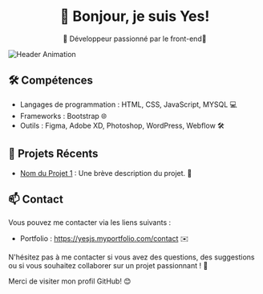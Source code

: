 <h1 align="center">👋 Bonjour, je suis Yes!</h1>
<p align="center">🚀 Développeur passionné par le front-end🌟</p>

![Header Animation](lien_vers_votre_animation.gif)

## 🛠️ Compétences

- Langages de programmation : HTML, CSS, JavaScript, MYSQL 💻
- Frameworks : Bootstrap 🌐
- Outils : Figma, Adobe XD, Photoshop, WordPress, Webflow 🛠️


## 🌟 Projets Récents

- [Nom du Projet 1](lien_vers_le_projet_1) : Une brève description du projet. 📂


## 📫 Contact

Vous pouvez me contacter via les liens suivants :

- Portfolio : https://yesjs.myportfolio.com/contact ✉️


N'hésitez pas à me contacter si vous avez des questions, des suggestions ou si vous souhaitez collaborer sur un projet passionnant ! 🤝


Merci de visiter mon profil GitHub! 😊



